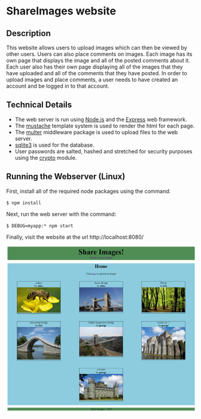 # ShareImages website

## Description

This website allows users to upload images which can then be viewed by other users. Users can also place comments on images. Each image has its own page that displays the image and all of the posted comments about it. Each user also has their own page displaying all of the images that they have uploaded and all of the comments that they have posted. In order to upload images and place comments, a user needs to have created an account and be logged in to that account.

## Technical Details

- The web server is run using [Node.js](https://nodejs.org/en/) and the [Express](https://expressjs.com/) web framework.
- The [mustache](https://github.com/janl/mustache.js) template system is used to render the html for each page.
- The [multer](https://github.com/expressjs/multer) middleware package is used to upload files to the web server.
- [sqlite3](https://github.com/mapbox/node-sqlite3) is used for the database.
- User passwords are salted, hashed and stretched for security purposes using the [crypto](https://nodejs.org/api/crypto.html) module.

## Running the Webserver (Linux)

First, install all of the required node packages using the command:

```
$ npm install
```

Next, run the web server with the command:

```
$ DEBUG=myapp:* npm start
```

Finally, visit the website at the url http://localhost:8080/


![homepage](./screenshots/home.png "homepage")

